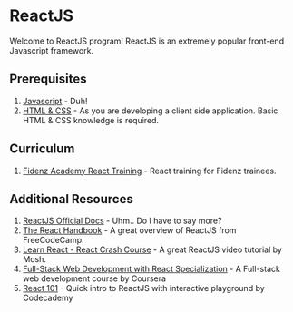 # ReactJS

Welcome to ReactJS program! ReactJS is an extremely popular front-end Javascript framework. 

## Prerequisites

1. [Javascript](README.md) - Duh!
2. [HTML & CSS](../HTML_CSS.md) - As you are developing a client side application. Basic HTML & CSS knowledge is required.

## Curriculum

1. [Fidenz Academy React Training](https://gitlab.com/fidenzacademy/knowledge-base-internal/blob/master/Resources/Web/Javascript/REACTJS.md) - React training for Fidenz trainees.

## Additional Resources

1. [ReactJS Official Docs](https://reactjs.org/) - Uhm.. Do I have to say more?
2. [The React Handbook](https://medium.freecodecamp.org/the-react-handbook-b71c27b0a795) - A great overview of ReactJS from FreeCodeCamp.
3. [Learn React - React Crash Course](https://www.youtube.com/watch?v=Ke90Tje7VS0) - A great ReactJS video tutorial by Mosh.
4. [Full-Stack Web Development with React Specialization](https://www.coursera.org/specializations/full-stack-react) - A Full-stack web development course by Coursera
5. [React 101](https://www.codecademy.com/learn/react-101) - Quick intro to ReactJS with interactive playground by Codecademy
